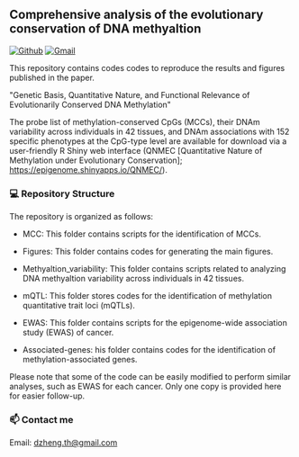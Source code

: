 ## Comprehensive analysis of the evolutionary conservation of DNA methyaltion
[![Github](https://img.shields.io/badge/-Github-000?style=flat&logo=Github&logoColor=white)](https://github.com/functionalepigenomics)
[![Gmail](https://img.shields.io/badge/-Gmail-c14438?style=flat&logo=Gmail&logoColor=white)](mailto:dzheng.th@gmail.com)

This repository contains codes codes to reproduce the results and figures published in the paper.

"Genetic Basis, Quantitative Nature, and Functional Relevance of Evolutionarily Conserved DNA Methylation"

The probe list of methylation-conserved CpGs (MCCs), their DNAm variability across individuals in 42 tissues, and DNAm associations with 152 specific phenotypes at the CpG-type level are available for download via a user-friendly R Shiny web interface (QNMEC [Quantitative Nature of Methylation under Evolutionary Conservation]; https://epigenome.shinyapps.io/QNMEC/).

### :computer: Repository Structure
The repository is organized as follows:

- MCC: This folder contains scripts for the identification of MCCs.

- Figures: This folder contains codes for generating the main figures.

- Methyaltion_variability: This folder contains scripts related to analyzing DNA methyaltion variability across individuals in 42 tissues.

- mQTL: This folder stores codes for the identification of methylation quantitative trait loci (mQTLs).

- EWAS: This folder contains scripts for the epigenome-wide association study (EWAS) of cancer.

- Associated-genes: his folder contains codes for the identification of methylation-associated genes.

Please note that some of the code can be easily modified to perform similar analyses, such as EWAS for each cancer. Only one copy is provided here for easier follow-up.

### 📫 Contact me
Email: dzheng.th@gmail.com
